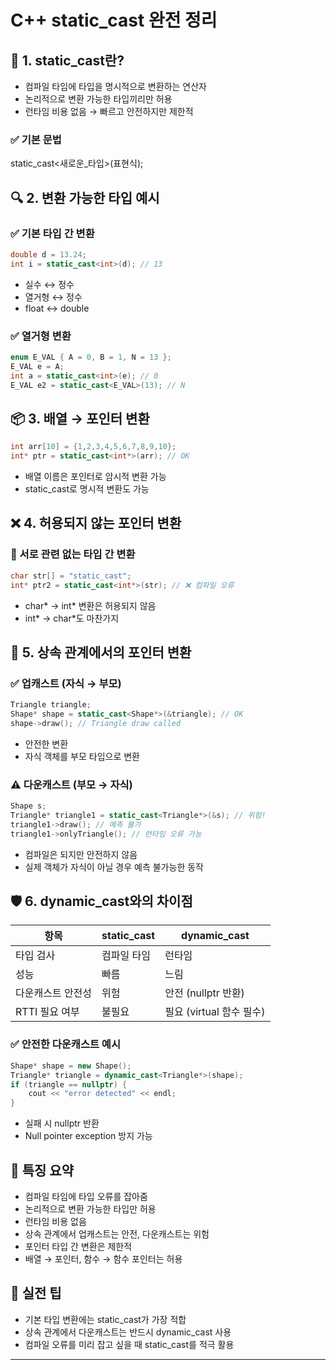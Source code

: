 # C++ static_cast 완전 정리

## 📌 1. static_cast란?
- 컴파일 타임에 타입을 명시적으로 변환하는 연산자
- 논리적으로 변환 가능한 타입끼리만 허용
- 런타임 비용 없음 → 빠르고 안전하지만 제한적
### ✅ 기본 문법
static_cast<새로운_타입>(표현식);



## 🔍 2. 변환 가능한 타입 예시
### ✅ 기본 타입 간 변환
```cpp
double d = 13.24;
int i = static_cast<int>(d); // 13
```


- 실수 ↔ 정수
- 열거형 ↔ 정수
- float ↔ double
### ✅ 열거형 변환
```cpp
enum E_VAL { A = 0, B = 1, N = 13 };
E_VAL e = A;
int a = static_cast<int>(e); // 0
E_VAL e2 = static_cast<E_VAL>(13); // N
```


## 📦 3. 배열 → 포인터 변환
```cpp
int arr[10] = {1,2,3,4,5,6,7,8,9,10};
int* ptr = static_cast<int*>(arr); // OK
```

- 배열 이름은 포인터로 암시적 변환 가능
- static_cast로 명시적 변환도 가능

## ❌ 4. 허용되지 않는 포인터 변환
### 🚫 서로 관련 없는 타입 간 변환
```cpp
char str[] = "static_cast";
int* ptr2 = static_cast<int*>(str); // ❌ 컴파일 오류
```

- char* → int* 변환은 허용되지 않음
- int* → char*도 마찬가지

## 🧬 5. 상속 관계에서의 포인터 변환
### ✅ 업캐스트 (자식 → 부모)
```cpp
Triangle triangle;
Shape* shape = static_cast<Shape*>(&triangle); // OK
shape->draw(); // Triangle draw called
```
- 안전한 변환
- 자식 객체를 부모 타입으로 변환
### ⚠️ 다운캐스트 (부모 → 자식)
```cpp
Shape s;
Triangle* triangle1 = static_cast<Triangle*>(&s); // 위험!
triangle1->draw(); // 예측 불가
triangle1->onlyTriangle(); // 런타임 오류 가능
```

- 컴파일은 되지만 안전하지 않음
- 실제 객체가 자식이 아닐 경우 예측 불가능한 동작

## 🛡️ 6. dynamic_cast와의 차이점
| 항목 | static_cast | dynamic_cast |
|-----|--------------|-------------| 
| 타입 검사 | 컴파일 타임 | 런타임 | 
| 성능 | 빠름 | 느림 | 
| 다운캐스트 안전성 | 위험 | 안전 (nullptr 반환) | 
| RTTI 필요 여부 | 불필요 | 필요 (virtual 함수 필수) | 


### ✅ 안전한 다운캐스트 예시
```cpp
Shape* shape = new Shape();
Triangle* triangle = dynamic_cast<Triangle*>(shape);
if (triangle == nullptr) {
    cout << "error detected" << endl;
}
```

- 실패 시 nullptr 반환
- Null pointer exception 방지 가능

## 📌 특징 요약
- 컴파일 타임에 타입 오류를 잡아줌
- 논리적으로 변환 가능한 타입만 허용
- 런타임 비용 없음
- 상속 관계에서 업캐스트는 안전, 다운캐스트는 위험
- 포인터 타입 간 변환은 제한적
- 배열 → 포인터, 함수 → 함수 포인터는 허용

## 🧩 실전 팁
- 기본 타입 변환에는 static_cast가 가장 적합
- 상속 관계에서 다운캐스트는 반드시 dynamic_cast 사용
- 컴파일 오류를 미리 잡고 싶을 때 static_cast를 적극 활용

---

